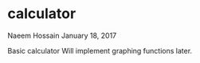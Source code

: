 # calculator

Naeem Hossain
January 18, 2017

Basic calculator
Will implement graphing functions later.